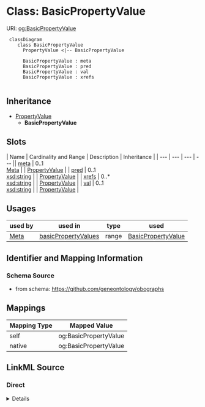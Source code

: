 # Class: BasicPropertyValue



URI: [og:BasicPropertyValue](https://github.com/geneontology/obographs/BasicPropertyValue)


```{mermaid}
 classDiagram
    class BasicPropertyValue
      PropertyValue <|-- BasicPropertyValue
      
      BasicPropertyValue : meta
      BasicPropertyValue : pred
      BasicPropertyValue : val
      BasicPropertyValue : xrefs
      
```




## Inheritance
* [PropertyValue](PropertyValue.md)
    * **BasicPropertyValue**



## Slots

| Name | Cardinality and Range | Description | Inheritance |
| ---  | --- | --- | --- || [meta](meta.md) | 0..1 <br/> [Meta](Meta.md) |  | [PropertyValue](PropertyValue.md) |
| [pred](pred.md) | 0..1 <br/> [xsd:string](http://www.w3.org/2001/XMLSchema#string) |  | [PropertyValue](PropertyValue.md) |
| [xrefs](xrefs.md) | 0..* <br/> [xsd:string](http://www.w3.org/2001/XMLSchema#string) |  | [PropertyValue](PropertyValue.md) |
| [val](val.md) | 0..1 <br/> [xsd:string](http://www.w3.org/2001/XMLSchema#string) |  | [PropertyValue](PropertyValue.md) |



## Usages

| used by | used in | type | used |
| ---  | --- | --- | --- |
| [Meta](Meta.md) | [basicPropertyValues](basicPropertyValues.md) | range | [BasicPropertyValue](BasicPropertyValue.md) |






## Identifier and Mapping Information







### Schema Source


* from schema: https://github.com/geneontology/obographs





## Mappings

| Mapping Type | Mapped Value |
| ---  | ---  |
| self | og:BasicPropertyValue |
| native | og:BasicPropertyValue |


## LinkML Source

<!-- TODO: investigate https://stackoverflow.com/questions/37606292/how-to-create-tabbed-code-blocks-in-mkdocs-or-sphinx -->

### Direct

<details>
```yaml
name: BasicPropertyValue
from_schema: https://github.com/geneontology/obographs
rank: 1000
is_a: PropertyValue

```
</details>

### Induced

<details>
```yaml
name: BasicPropertyValue
from_schema: https://github.com/geneontology/obographs
rank: 1000
is_a: PropertyValue
attributes:
  pred:
    name: pred
    from_schema: https://github.com/geneontology/obographs
    rank: 1000
    alias: pred
    owner: BasicPropertyValue
    domain_of:
    - Edge
    - SynonymPropertyValue
    - PropertyValue
    range: string
  val:
    name: val
    from_schema: https://github.com/geneontology/obographs
    rank: 1000
    alias: val
    owner: BasicPropertyValue
    domain_of:
    - PropertyValue
    range: string
  xrefs:
    name: xrefs
    from_schema: https://github.com/geneontology/obographs
    rank: 1000
    multivalued: true
    alias: xrefs
    owner: BasicPropertyValue
    domain_of:
    - Meta
    - PropertyValue
    range: string
  meta:
    name: meta
    from_schema: https://github.com/geneontology/obographs
    rank: 1000
    alias: meta
    owner: BasicPropertyValue
    domain_of:
    - GraphDocument
    - Graph
    - Node
    - Edge
    - PropertyValue
    - Axiom
    range: Meta

```
</details>